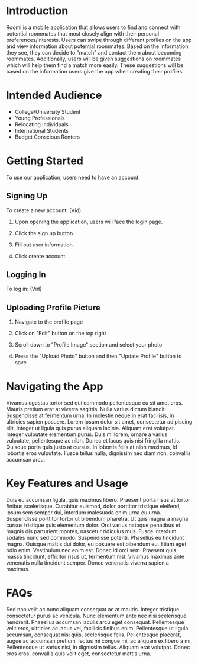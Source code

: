 # Introduction

Roomi is a mobile application that allows users to find and connect with potential roommates that most closely align with their personal preferences/interests. Users can swipe through different profiles on the app and view information about potential roommates. Based on the information they see, they can decide to "match" and contact them about becoming roommates. Additionally, users will be given suggestions on roommates which will help them find a match more easily. These suggestions will be based on the information users give the app when creating their profiles.

# Intended Audience
- College/University Student
- Young Professionals
- Relocating Individuals
- International Students
- Budget Conscious Renters

# Getting Started

To use our application, users need to have an account.

## Signing Up
To create a new account:
(Vid)
1. Upon opening the application, users will face the login page.

2. Click the sign up button.

3. Fill out user information.

4. Click create account.

## Logging In
To log in:
(Vid)

## Uploading Profile Picture
1. Navigate to the profile page

2. Click on "Edit" button on the top right

3. Scroll down to "Profile Image" section and select your photo

4. Press the "Upload Photo" button and then "Update Profile" button to save

# Navigating the App

Vivamus egestas tortor sed dui commodo pellentesque eu sit amet eros. Mauris pretium erat at viverra sagittis. Nulla varius dictum blandit. Suspendisse at fermentum urna. In molestie neque in erat facilisis, in ultricies sapien posuere. Lorem ipsum dolor sit amet, consectetur adipiscing elit. Integer ut ligula quis purus aliquam lacinia. Aliquam erat volutpat. Integer vulputate elementum purus. Duis mi lorem, ornare a varius vulputate, pellentesque ac nibh. Donec et lacus quis nisi fringilla mattis. Quisque porta quis justo at cursus. In lobortis felis at nibh maximus, id lobortis eros vulputate. Fusce tellus nulla, dignissim nec diam non, convallis accumsan arcu.

# Key Features and Usage

Duis eu accumsan ligula, quis maximus libero. Praesent porta risus at tortor finibus scelerisque. Curabitur euismod, dolor porttitor tristique eleifend, ipsum sem semper dui, interdum malesuada enim urna eu urna. Suspendisse porttitor tortor ut bibendum pharetra. Ut quis magna a magna cursus tristique quis elementum dolor. Orci varius natoque penatibus et magnis dis parturient montes, nascetur ridiculus mus. Fusce interdum sodales nunc sed commodo. Suspendisse potenti. Phasellus eu tincidunt magna. Quisque mattis dui dolor, eu posuere est bibendum eu. Etiam eget odio enim. Vestibulum nec enim est. Donec id orci sem. Praesent quis massa tincidunt, efficitur risus ut, fermentum nisl. Vivamus maximus ante venenatis nulla tincidunt semper. Donec venenatis viverra sapien a maximus.

# FAQs

Sed non velit ac nunc aliquam consequat ac at mauris. Integer tristique consectetur purus ac vehicula. Nunc elementum ante nec nisi scelerisque hendrerit. Phasellus accumsan iaculis arcu eget consequat. Pellentesque velit eros, ultricies ac lacus vel, facilisis finibus enim. Pellentesque ut ligula accumsan, consequat nisi quis, scelerisque felis. Pellentesque placerat, augue ac accumsan pretium, lectus mi congue mi, ac aliquam ex libero a mi. Pellentesque ut varius nisi, in dignissim tellus. Aliquam erat volutpat. Donec eros eros, convallis quis velit eget, consectetur mattis urna.





